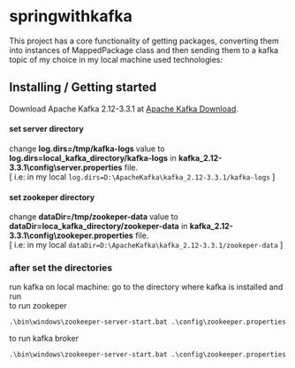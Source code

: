 # springwithkafka

 This project has a core functionality of getting packages, converting them into instances of MappedPackage class and then sending them to a kafka topic of my choice in my local machine
 used technologies: 
 ## Installing / Getting started
 Download Apache Kafka 2.12-3.3.1 at [Apache Kafka Download](https://kafka.apache.org/downloads).
 #### set server directory
 change  <b> log.dirs=/tmp/kafka-logs </b> value to <b>log.dirs=local_kafka_directory/kafka-logs</b> in <b>kafka_2.12-3.3.1\config\server.properties</b> file. <br>
 [ i.e: in my local `log.dirs=D:\ApacheKafka\kafka_2.12-3.3.1/kafka-logs`  ]
 #### set zookeper directory
 change  <b> dataDir=/tmp/zookeper-data </b> value to <b>dataDir=loca_kafka_directory/zookeper-data</b> in <b>kafka_2.12-3.3.1\config\zookeper.properties</b> file. <br>
 [ i.e: in my local `dataDir=D:\ApacheKafka\kafka_2.12-3.3.1/zookeper-data`  ]
 
 ### after set the directories
 run kafka on local machine: 
 go to the directory where kafka is installed and run<br>
to run zookeper
```shell
.\bin\windows\zookeeper-server-start.bat .\config\zookeeper.properties 
```
to run kafka broker
```shell
.\bin\windows\zookeeper-server-start.bat .\config\zookeeper.properties 
```
